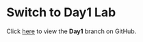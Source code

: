 # Switch to Day1 Lab

Click [here](https://github.com/MohamedMam20/BootStrap_Labs/tree/Day1) to view the **Day1** branch on GitHub.
